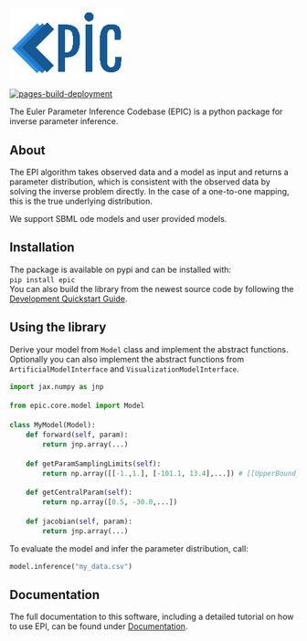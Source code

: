 <!-- # Euler Parameter Inference Codebase -->
<h1></h1>

![EPIC](epic.png "logo")

<!-- The badges we want to display -->
[![pages-build-deployment](https://github.com/Systems-Theory-in-Systems-Biology/EPIC/actions/workflows/pages/pages-build-deployment/badge.svg)](https://github.com/Systems-Theory-in-Systems-Biology/EPIC/actions/workflows/pages/pages-build-deployment)

The Euler Parameter Inference Codebase (EPIC) is a python package for inverse parameter inference.

## About

The EPI algorithm takes observed data and a model as input and returns a parameter distribution, which is consistent with the observed data by solving the inverse problem directly. In the case of a one-to-one mapping, this is the true underlying distribution.

We support SBML ode models and user provided models.

## Installation

The package is available on pypi and can be installed with:\
```pip install epic```\
You can also build the library from the newest source code by following the [Development Quickstart Guide](./DEVELOPMENT.md#quickstart).

## Using the library

Derive your model from ```Model``` class and implement the abstract functions. Optionally you can also implement the abstract functions from ```ArtificialModelInterface``` and ```VisualizationModelInterface```.

```python
import jax.numpy as jnp

from epic.core.model import Model

class MyModel(Model):
    def forward(self, param):
        return jnp.array(...)

    def getParamSamplingLimits(self):
        return np.array([[-1.,1.], [-101.1, 13.4],...]) # [[UpperBound_dim1,LowerBound_dim1],...]

    def getCentralParam(self):
        return np.array([0.5, -30.0,...])

    def jacobian(self, param):
        return jnp.array(...)
```

To evaluate the model and infer the parameter distribution, call:

```python
model.inference("my_data.csv")
```

## Documentation

The full documentation to this software, including a detailed tutorial on how to use EPI, can be found under [Documentation](https://Systems-Theory-in-Systems-Biology.github.io/EPIC/).
